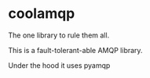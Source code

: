 coolamqp
========

The one library to rule them all.

This is a fault-tolerant-able AMQP library.

Under the hood it uses pyamqp 